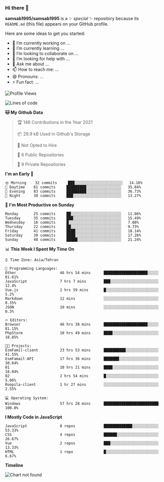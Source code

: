 ### Hi there 👋

**samsab1995/samsab1995** is a ✨ _special_ ✨ repository because its `README.md` (this file) appears on your GitHub profile.

Here are some ideas to get you started:

- 🔭 I’m currently working on ...
- 🌱 I’m currently learning ...
- 👯 I’m looking to collaborate on ...
- 🤔 I’m looking for help with ...
- 💬 Ask me about ...
- 📫 How to reach me: ...
- 😄 Pronouns: ...
- ⚡ Fun fact: ...

<!--START_SECTION:waka-->
![Profile Views](http://img.shields.io/badge/Profile%20Views-0-blue)

![Lines of code](https://img.shields.io/badge/From%20Hello%20World%20I%27ve%20Written-291676%20lines%20of%20code-blue)

**🐱 My Github Data** 

> 🏆 146 Contributions in the Year 2021
 > 
> 📦 29.9 kB Used in Github's Storage 
 > 
> 🚫 Not Opted to Hire
 > 
> 📜 6 Public Repositories 
 > 
> 🔑 9 Private Repositories  
 > 
**I'm an Early 🐤** 

```text
🌞 Morning    32 commits     ███░░░░░░░░░░░░░░░░░░░░░░   14.16% 
🌆 Daytime    81 commits     █████████░░░░░░░░░░░░░░░░   35.84% 
🌃 Evening    83 commits     █████████░░░░░░░░░░░░░░░░   36.73% 
🌙 Night      30 commits     ███░░░░░░░░░░░░░░░░░░░░░░   13.27%

```
📅 **I'm Most Productive on Sunday** 

```text
Monday       25 commits     ██░░░░░░░░░░░░░░░░░░░░░░░   11.06% 
Tuesday      35 commits     ███░░░░░░░░░░░░░░░░░░░░░░   15.49% 
Wednesday    16 commits     █░░░░░░░░░░░░░░░░░░░░░░░░   7.08% 
Thursday     22 commits     ██░░░░░░░░░░░░░░░░░░░░░░░   9.73% 
Friday       41 commits     ████░░░░░░░░░░░░░░░░░░░░░   18.14% 
Saturday     39 commits     ████░░░░░░░░░░░░░░░░░░░░░   17.26% 
Sunday       48 commits     █████░░░░░░░░░░░░░░░░░░░░   21.24%

```


📊 **This Week I Spent My Time On** 

```text
⌚︎ Time Zone: Asia/Tehran

💬 Programming Languages: 
Other                    46 hrs 54 mins      ████████████████████░░░░░   81.61% 
JavaScript               7 hrs 7 mins        ███░░░░░░░░░░░░░░░░░░░░░░   12.4% 
Vue.js                   2 hrs 59 mins       █░░░░░░░░░░░░░░░░░░░░░░░░   5.2% 
Markdown                 12 mins             ░░░░░░░░░░░░░░░░░░░░░░░░░   0.35% 
JSON                     10 mins             ░░░░░░░░░░░░░░░░░░░░░░░░░   0.3%

🔥 Editors: 
Browser                  46 hrs 38 mins      ████████████████████░░░░░   81.15% 
PhpStorm                 10 hrs 49 mins      ████░░░░░░░░░░░░░░░░░░░░░   18.85%

🐱‍💻 Projects: 
EsmFamil-client          23 hrs 53 mins      ██████████░░░░░░░░░░░░░░░   41.55% 
EsmFamail-API            17 hrs 36 mins      ███████░░░░░░░░░░░░░░░░░░   30.64% 
01                       10 hrs 21 mins      ████░░░░░░░░░░░░░░░░░░░░░   18.04% 
02                       2 hrs 54 mins       █░░░░░░░░░░░░░░░░░░░░░░░░   5.06% 
Roopila-client           1 hr 27 mins        ░░░░░░░░░░░░░░░░░░░░░░░░░   2.55%

💻 Operating System: 
Windows                  57 hrs 28 mins      █████████████████████████   100.0%

```

**I Mostly Code in JavaScript** 

```text
JavaScript               8 repos             █████████████░░░░░░░░░░░░   53.33% 
CSS                      4 repos             ██████░░░░░░░░░░░░░░░░░░░   26.67% 
Vue                      2 repos             ███░░░░░░░░░░░░░░░░░░░░░░   13.33% 
HTML                     1 repo              █░░░░░░░░░░░░░░░░░░░░░░░░   6.67%

```


**Timeline**

![Chart not found](https://raw.githubusercontent.com/samsab1995/samsab1995/main/charts/bar_graph.png) 


<!--END_SECTION:waka-->
